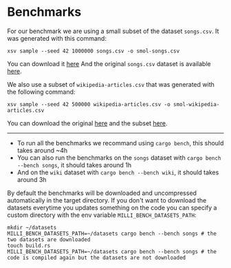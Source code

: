 Benchmarks
==========

For our benchmark we are using a small subset of the dataset `songs.csv`. It was generated with this command:
```
xsv sample --seed 42 1000000 songs.csv -o smol-songs.csv
```
You can download it [here](https://meili-datasets.s3.fr-par.scw.cloud/benchmarks/smol-songs.csv.gz)
And the original `songs.csv` dataset is available [here](https://meili-datasets.s3.fr-par.scw.cloud/songs.csv.gz).

We also use a subset of `wikipedia-articles.csv` that was generated with the following command:
```
xsv sample --seed 42 500000 wikipedia-articles.csv -o smol-wikipedia-articles.csv
```
You can download the original [here](https://meili-datasets.s3.fr-par.scw.cloud/wikipedia-articles.csv.gz) and the subset [here](https://meili-datasets.s3.fr-par.scw.cloud/benchmarks/smol-wikipedia-articles.csv.gz).

-----

- To run all the benchmarks we recommand using `cargo bench`, this should takes around ~4h
- You can also run the benchmarks on the `songs` dataset with `cargo bench --bench songs`, it should takes around 1h
- And on the `wiki` dataset with `cargo bench --bench wiki`, it should takes around 3h

By default the benchmarks will be downloaded and uncompressed automatically in the target directory.
If you don't want to download the datasets everytime you updates something on the code you can specify a custom directory with the env variable `MILLI_BENCH_DATASETS_PATH`:
```
mkdir ~/datasets
MILLI_BENCH_DATASETS_PATH=~/datasets cargo bench --bench songs # the two datasets are downloaded
touch build.rs
MILLI_BENCH_DATASETS_PATH=~/datasets cargo bench --bench songs # the code is compiled again but the datasets are not downloaded
```
